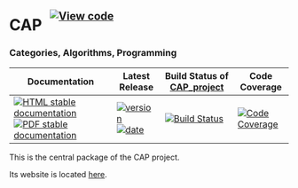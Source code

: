 <!-- BEGIN HEADER -->
# CAP&ensp;<sup><sup>[![View code][code-img]][code-url]</sup></sup>

### Categories, Algorithms, Programming

| Documentation | Latest Release | Build Status of [CAP_project](/../../) | Code Coverage |
| ------------- | -------------- | ------------ | ------------- |
| [![HTML stable documentation][html-img]][html-url] [![PDF stable documentation][pdf-img]][pdf-url] | [![version][version-img]][version-url] [![date][date-img]][date-url] | [![Build Status][tests-img]][tests-url] | [![Code Coverage][codecov-img]][codecov-url] |

<!-- END HEADER -->

This is the central package of the CAP project.

Its website is located [here](http://homalg-project.github.io/CAP_project/CAP).

<!-- BEGIN FOOTER -->
[html-img]: https://img.shields.io/badge/🔗%20HTML-stable-blue.svg
[html-url]: https://homalg-project.github.io/CAP_project/CAP/doc/chap0_mj.html

[pdf-img]: https://img.shields.io/badge/🔗%20PDF-stable-blue.svg
[pdf-url]: https://homalg-project.github.io/CAP_project/CAP/download_pdf.html

[version-img]: https://img.shields.io/endpoint?url=https://homalg-project.github.io/CAP_project/CAP/badge_version.json&label=🔗%20version&color=yellow
[version-url]: https://homalg-project.github.io/CAP_project/CAP/view_release.html

[date-img]: https://img.shields.io/endpoint?url=https://homalg-project.github.io/CAP_project/CAP/badge_date.json&label=🔗%20released%20on&color=yellow
[date-url]: https://homalg-project.github.io/CAP_project/CAP/view_release.html

[tests-img]: https://github.com/homalg-project/CAP_project/actions/workflows/Tests.yml/badge.svg?branch=master
[tests-url]: https://github.com/homalg-project/CAP_project/actions/workflows/Tests.yml?query=branch%3Amaster

[codecov-img]: https://codecov.io/gh/homalg-project/CAP_project/branch/master/graph/badge.svg?flag=CAP
[codecov-url]: https://codecov.io/gh/homalg-project/CAP_project/tree/master/CAP

[code-img]: https://img.shields.io/badge/-View%20code-blue?logo=github
[code-url]: https://github.com/homalg-project/CAP_project/tree/master/CAP#top
<!-- END FOOTER -->
